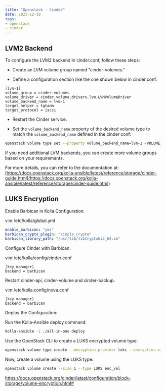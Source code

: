 ```yaml
---
title: "Openstack - Cinder"
date: 2023-12-19
tags:
- openstack
- cinder
---
```


## LVM2 Backend

To configure the LVM2 backend in cinder.conf, follow these steps:

- Create an LVM volume group named "cinder-volumes."

- Define a configuration section like the one shown below in cinder.conf:

```
[lvm-1]
volume_group = cinder-volumes
volume_driver = cinder.volume.drivers.lvm.LVMVolumeDriver
volume_backend_name = lvm-1
target_helper = tgtadm
target_protocol = iscsi
```

- Restart the Cinder service.

- Set the `volume_backend_name` property of the desired volume type to match the `volume_backend_name` defined in the cinder conf:

```bash
openstack volume type set --property volume_backend_name=lvm-1 <VOLUME_TYPE_NAME>
```

If you need additional LVM backends, you can create more volume groups based on your requirements.

For more details, you can refer to the documentation at: [https://docs.openstack.org/kolla-ansible/latest/reference/storage/cinder-guide.html](https://docs.openstack.org/kolla-ansible/latest/reference/storage/cinder-guide.html)

## LUKS Encryption

Enable Barbican in Kolla Configuration:

vim /etc/kolla/global.yml

```yaml
enable_barbican: "yes"
barbican_crypto_plugin: "simple_crypto"
barbican_library_path: "/usr/lib/libCryptoki2_64.so"
```

Configure Cinder with Barbican:

vim /etc/kolla/config/cinder.conf

```
[key_manager]
backend = barbican
```

Restart cinder-api, cinder-volume and cinder-backup.


vim /etc/kolla.config/nova.conf

```
[key_manager]
backend = barbican
```

Deploy the Configuration:

Run the Kolla-Ansible deploy command:

```bash
kolla-ansible -i ./all-in-one deploy
```

Use the OpenStack CLI to create a LUKS encrypted volume type:

```bash
openstack volume type create --encryption-provider luks --encryption-cipher aes-xts-plain64 --encryption-key-size 256 --encryption-control-location front-end LUKS
```

Now, create a volume using the LUKS type:

```bash
openstack volume create --size 1 --type LUKS enc_vol
```

<https://docs.openstack.org/cinder/latest/configuration/block-storage/volume-encryption.html#>
